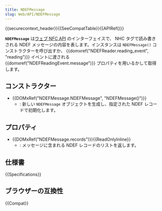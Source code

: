 ```yaml
---
title: NDEFMessage
slug: Web/API/NDEFMessage
---
```


{{securecontext_header}}{{SeeCompatTable}}{{APIRef()}}

**`NDEFMessage`** は[ウェブ NFC API](/ja/docs/Web/API/Web_NFC_API) のインターフェイスで、 NHC タグで読み書きされる NDEF メッセージの内容を表します。インスタンスは `NDEFMessage()` コンストラクターを呼び出すか、 {{domxref("NDEFReader.reading_event", "reading")}} イベントに渡される {{domxref("NDEFReadingEvent.message")}} プロパティを用いるかして取得します。

## コンストラクター

- {{DOMxRef("NDEFMessage.NDEFMessage", "NDEFMessage()")}}
  - : 新しい `NDEFMessage` オブジェクトを生成し、指定された NDEF レコードで初期化します。

## プロパティ

- {{DOMxRef("NDEFMessage.records")}}{{ReadOnlyInline}}
  - : メッセージに含まれる NDEF レコードのリストを返します。

## 仕様書

{{Specifications}}

## ブラウザーの互換性

{{Compat}}
